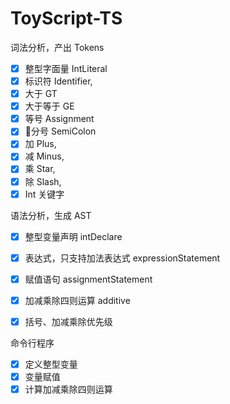 # ToyScript-TS
词法分析，产出 Tokens
- [x] 整型字面量 IntLiteral
- [x] 标识符 Identifier,
- [x] 大于 GT
- [x] 大于等于 GE
- [x] 等号 Assignment
- [x] 分号 SemiColon
- [x] 加 Plus,
- [x] 减 Minus,
- [x] 乘 Star,
- [x] 除 Slash,
- [x] Int 关键字
  
语法分析，生成 AST

- [x] 整型变量声明 intDeclare
- [x] 表达式，只支持加法表达式 expressionStatement
- [x] 赋值语句 assignmentStatement
- [x] 加减乘除四则运算 additive
- [x] 括号、加减乘除优先级 


命令行程序

- [x] 定义整型变量
- [x] 变量赋值
- [x] 计算加减乘除四则运算